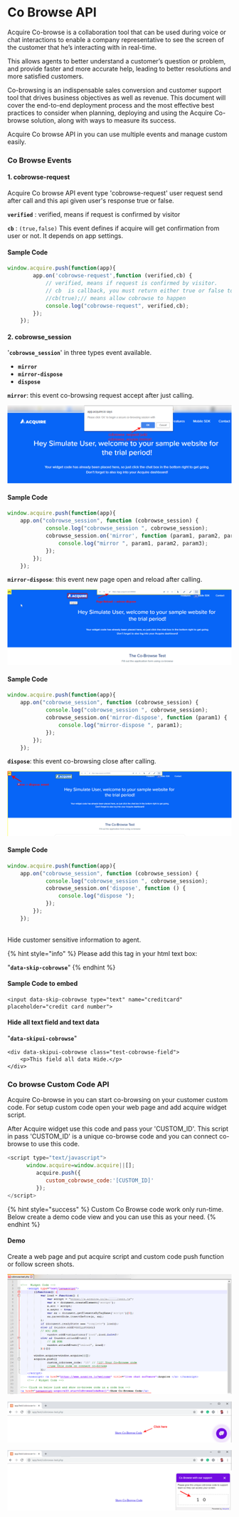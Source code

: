 # Co Browse API

Acquire Co-browse is a collaboration tool that can be used during voice or chat interactions to enable a company representative to see the screen of the customer that he’s interacting with in real-time.

This allows agents to better understand a customer’s question or problem, and provide faster and more accurate help, leading to better resolutions and more satisfied customers.

Co-browsing is an indispensable sales conversion and customer support tool that drives business objectives as well as revenue. This document will cover the end-to-end deployment process and the most effective best practices to consider when planning, deploying and using the Acquire Co-browse solution, along with ways to measure its success.

Acquire Co browse API in you can use multiple events and manage custom easily.

### Co Browse Events

####  1. cobrowse-request

Acquire Co browse API event type 'cobrowse-request' user request send after call and this api given user's response true or false.

**`verified`** : verified, means if request is confirmed by visitor

**`cb`** : `(true,false)` This event defines if acquire will get confirmation from user or not. It depends on app settings.

####  **Sample Code**

```javascript
window.acquire.push(function(app){
        app.on('cobrowse-request',function (verified,cb) {
            // verified, means if request is confirmed by visitor.
            // cb  is callback, you must return either true or false to allow cobrowser
            //cb(true);// means allow cobrowse to happen
            console.log("cobrowse-request", verified,cb);
        });
    });
```

#### **2. cobrowse\_session**

'**`cobrowse_session`**' in three types event available.

* **`mirror`**
* **`mirror-dispose`**
* **`dispose`**

**`mirror`**: this event co-browsing request accept after just calling.

![Cobrowse request and mirror event](../../.gitbook/assets/mirror-event-1.png)

####  **Sample Code**

```javascript
window.acquire.push(function(app){
    app.on("cobrowse_session", function (cobrowse_session) {
            console.log("cobrowse_session ", cobrowse_session);
            cobrowse_session.on('mirror', function (param1, param2, param3) {
                console.log("mirror ", param1, param2, param3);
            });
        });
    });
```

 **`mirror-dispose`**: this event new page open and reload after calling.

![Mirror dispose event](../../.gitbook/assets/mirror-despose-event-1.png)

####  **Sample Code**

```javascript
window.acquire.push(function(app){
    app.on("cobrowse_session", function (cobrowse_session) {
            console.log("cobrowse_session ", cobrowse_session);
            cobrowse_session.on('mirror-dispose', function (param1) {
                console.log("mirror-dispose ", param1);
            });
        });
    });

```

 **`dispose`**: this event co-browsing close after calling.

![Dispose event](../../.gitbook/assets/despose-event-1.png)

####  **Sample Code**

```javascript
window.acquire.push(function(app){
    app.on("cobrowse_session", function (cobrowse_session) {
            console.log("cobrowse_session ", cobrowse_session);
            cobrowse_session.on('dispose', function () {
                console.log("dispose ");
            });
        });
    });
    
```

 Hide customer sensitive information to agent.

{% hint style="info" %}
 Please add this tag in your html text box:

 "**`data-skip-cobrowse`**"
{% endhint %}

####  **Sample Code to embed**

```markup
<input data-skip-cobrowse type="text" name="creditcard" placeholder="credit card number"> 
```

####  **Hide all text field and text data**

 "**`data-skipui-cobrowse`**"

```markup
<div data-skipui-cobrowse class="test-cobrowse-field">
	<p>This field all data Hide.</p>
</div>
```



### Co browse Custom Code API

Acquire Co-browse in you can start co-browsing on your customer custom code. For setup custom code open your web page and add acquire widget script.

After Acquire widget use this code and pass your 'CUSTOM\_ID'. This script in pass 'CUSTOM\_ID' is a unique co-browse code and you can connect co-browse to use this code.

```javascript
<script type="text/javascript">
      window.acquire=window.acquire||[];
         acquire.push({
            custom_cobrowse_code:'[CUSTOM_ID]'
         });
</script>
```

{% hint style="success" %}
Custom Co Browse code work only run-time. Below  create a demo code view and  you can use this as your need.
{% endhint %}

#### Demo

Create a web page and put acquire script and custom code push function or follow screen shots.

![](../../.gitbook/assets/code-page-1.png)



![](../../.gitbook/assets/custom-cobrowse-code-1.png)



![](../../.gitbook/assets/show-cobrowse-code-1.png)







